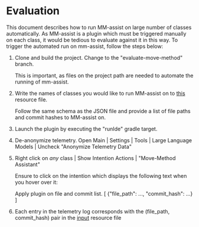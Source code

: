 # Evaluation

This document describes how to run MM-assist on large number of classes automatically. 
As MM-assist is a plugin which must be triggered manually on each class, it would be tedious to evaluate against it in this way. 
To trigger the automated run on mm-assist, follow the steps below:

1. Clone and build the project. Change to the "evaluate-move-method" branch.
    
     This is important, as files on the project path are needed to automate the running of mm-assist.

2. Write the names of classes you would like to run MM-assist on to [this](/src/main/resources/plugin_input_files/classes_and_commits.json) resource file. 

    Follow the same schema as the JSON file and provide a list of file paths and commit hashes to MM-assist on. 
3. Launch the plugin by executing the "runIde" gradle target.
4. De-anonymize telemetry. Open Main | Settings | Tools | Large Language Models | Uncheck "Anonymize Telemetry Data"
5. Right click on _any_ class | Show Intention Actions | "Move-Method Assistant" 

    Ensure to click on the intention which displays the following text when you hover over it:

   Apply plugin on file and commit list.
   [
   {"file_path": ..., "commit_hash": ...}
   ]

6. Each entry in the telemetry log corresponds with the (file_path, commit_hash) pair in the [input](/src/main/resources/plugin_input_files/classes_and_commits.json) resource file
